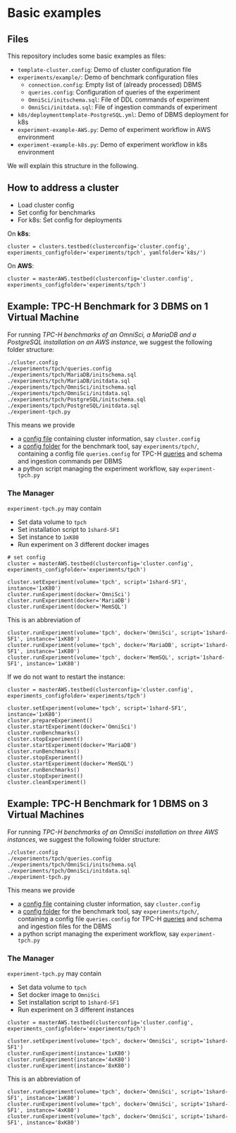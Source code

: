 # Basic examples

## Files

This repository includes some basic examples as files:
* `template-cluster.config`: Demo of cluster configuration file
* `experiments/example/`: Demo of benchmark configuration files
  * `connection.config`: Empty list of (already processed) DBMS
  * `queries.config`: Configuration of queries of the experiment
  * `OmniSci/initschema.sql`: File of DDL commands of experiment
  * `OmniSci/initdata.sql`: File of ingestion commands of experiment
* `k8s/deploymenttemplate-PostgreSQL.yml`: Demo of DBMS deployment for k8s
* `experiment-example-AWS.py`: Demo of experiment workflow in AWS environment
* `experiment-example-k8s.py`: Demo of experiment workflow in k8s environment

We will explain this structure in the following.

## How to address a cluster

* Load cluster config
* Set config for benchmarks
* For k8s: Set config for deployments

On **k8s**:

```
cluster = clusters.testbed(clusterconfig='cluster.config', experiments_configfolder='experiments/tpch', yamlfolder='k8s/')
```

On **AWS**:

```
cluster = masterAWS.testbed(clusterconfig='cluster.config', experiments_configfolder='experiments/tpch')
```

## Example: TPC-H Benchmark for 3 DBMS on 1 Virtual Machine

For running *TPC-H benchmarks of an OmniSci, a MariaDB and a PostgreSQL installation on an AWS instance*, we suggest the following folder structure:
```
./cluster.config
./experiments/tpch/queries.config
./experiments/tpch/MariaDB/initschema.sql
./experiments/tpch/MariaDB/initdata.sql
./experiments/tpch/OmniSci/initschema.sql
./experiments/tpch/OmniSci/initdata.sql
./experiments/tpch/PostgreSQL/initschema.sql
./experiments/tpch/PostgreSQL/initdata.sql
./experiment-tpch.py
```

This means we provide
* a [config file](#clusterconfig) containing cluster information, say `cluster.config`
* a [config folder](https://github.com/Beuth-Erdelt/GEO-GPU-DBMS-Benchmarks#config-folder) for the benchmark tool, say `experiments/tpch/`, containing a config file `queries.config` for TPC-H [queries](https://github.com/Beuth-Erdelt/DBMS-Benchmarker#query-file) and schema and ingestion commands per DBMS
* a python script managing the experiment workflow, say `experiment-tpch.py`

### The Manager

`experiment-tpch.py` may contain
* Set data volume to `tpch`
* Set installation script to `1shard-SF1`
* Set instance to `1xK80`
* Run experiment on 3 different docker images

```
# set config
cluster = masterAWS.testbed(clusterconfig='cluster.config', experiments_configfolder='experiments/tpch')

cluster.setExperiment(volume='tpch', script='1shard-SF1', instance='1xK80')
cluster.runExperiment(docker='OmniSci')
cluster.runExperiment(docker='MariaDB')
cluster.runExperiment(docker='MemSQL')
```

This is an abbreviation of

```
cluster.runExperiment(volume='tpch', docker='OmniSci', script='1shard-SF1', instance='1xK80')
cluster.runExperiment(volume='tpch', docker='MariaDB', script='1shard-SF1', instance='1xK80')
cluster.runExperiment(volume='tpch', docker='MemSQL', script='1shard-SF1', instance='1xK80')
```

If we do not want to restart the instance:

```
cluster = masterAWS.testbed(clusterconfig='cluster.config', experiments_configfolder='experiments/tpch')

cluster.setExperiment(volume='tpch', script='1shard-SF1', instance='1xK80')
cluster.prepareExperiment()
cluster.startExperiment(docker='OmniSci')
cluster.runBenchmarks()
cluster.stopExperiment()
cluster.startExperiment(docker='MariaDB')
cluster.runBenchmarks()
cluster.stopExperiment()
cluster.startExperiment(docker='MemSQL')
cluster.runBenchmarks()
cluster.stopExperiment()
cluster.cleanExperiment()
```

## Example: TPC-H Benchmark for 1 DBMS on 3 Virtual Machines

For running *TPC-H benchmarks of an OmniSci installation on three AWS instances*, we suggest the following folder structure:
```
./cluster.config
./experiments/tpch/queries.config
./experiments/tpch/OmniSci/initschema.sql
./experiments/tpch/OmniSci/initdata.sql
./experiment-tpch.py
```

This means we provide
* a [config file](#clusterconfig) containing cluster information, say `cluster.config`
* a [config folder](https://github.com/Beuth-Erdelt/GEO-GPU-DBMS-Benchmarks#config-folder) for the benchmark tool, say `experiments/tpch/`, containing a config file `queries.config` for TPC-H [queries](https://github.com/Beuth-Erdelt/DBMS-Benchmarker#query-file) and schema and ingestion files for the DBMS
* a python script managing the experiment workflow, say `experiment-tpch.py`

### The Manager

`experiment-tpch.py` may contain
* Set data volume to `tpch`
* Set docker image to `OmniSci`
* Set installation script to `1shard-SF1`
* Run experiment on 3 different instances

```
cluster = masterAWS.testbed(clusterconfig='cluster.config', experiments_configfolder='experiments/tpch')

cluster.setExperiment(volume='tpch', docker='OmniSci', script='1shard-SF1')
cluster.runExperiment(instance='1xK80')
cluster.runExperiment(instance='4xK80')
cluster.runExperiment(instance='8xK80')
```

This is an abbreviation of

```
cluster.runExperiment(volume='tpch', docker='OmniSci', script='1shard-SF1', instance='1xK80')
cluster.runExperiment(volume='tpch', docker='OmniSci', script='1shard-SF1', instance='4xK80')
cluster.runExperiment(volume='tpch', docker='OmniSci', script='1shard-SF1', instance='8xK80')
```


